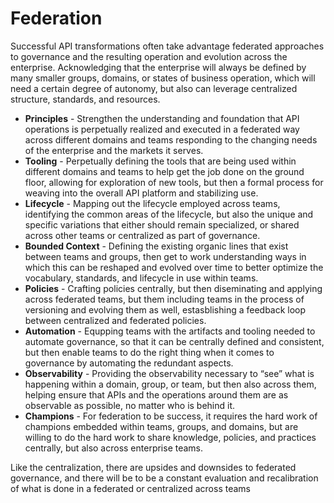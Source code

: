 # Federation
Successful API transformations often take advantage federated approaches to governance and the resulting operation and evolution across the enterprise. Acknowledging that the enterprise will always be defined by many smaller groups, domains, or states of business operation, which will need a certain degree of autonomy, but also can leverage centralized structure, standards, and resources.

- **Principles** - Strengthen the understanding and foundation that API operations is perpetually realized and executed in a federated way across different domains and teams responding to the changing needs of the enterprise and the markets it serves.
- **Tooling** - Perpetually defining the tools that are being used within different domains and teams to help get the job done on the ground floor, allowing for exploration of new tools, but then a formal process for weaving into the overall API platform and stabilizing use.
- **Lifecycle** - Mapping out the lifecycle employed across teams, identifying the common areas of the lifecycle, but also the unique and specific variations that either should remain specialized, or shared across other teams or centralized as part of governance.
- **Bounded Context** - Defining the existing organic lines that exist between teams and groups, then get to work understanding ways in which this can be reshaped and evolved over time to better optimize the vocabulary, standards, and lifecycle in use within teams.
- **Policies** - Crafting policies centrally, but then diseminating and applying across federated teams, but them including teams in the process of versioning and evolving them as well, estasblishing a feedback loop between centralized and federated policies.
- **Automation** - Equpping teams with the artifacts and tooling needed to automate governance, so that it can be centrally defined and consistent, but then enable teams to do the right thing when it comes to governance by automating the redundant aspects.
- **Observability** - Providing the observability necessary to “see” what is happening within a domain, group, or team, but then also across them, helping ensure that APIs and the operations around them are as observable as possible, no matter who is behind it.
- **Champions** - For federation to be success, it requires the hard work of champions embedded within teams, groups, and domains, but are willing to do the hard work to share knowledge, policies, and practices centrally, but also across enterprise teams.

Like the centralization, there are upsides and downsides to federated governance, and there will be to be a constant evaluation and recalibration of what is done in a federated or centralized across teams
